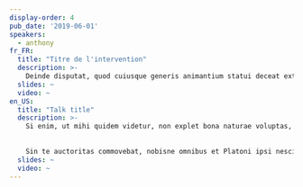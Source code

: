 ```yaml
---
display-order: 4
pub_date: '2019-06-01'
speakers:
  - anthony
fr_FR:
  title: "Titre de l'intervention"
  description: >-
    Deinde disputat, quod cuiusque generis animantium statui deceat extremum. Sed nimis multa. _Haec para/doca illi, nos admirabilia dicamus_. Hoc dictum in una re latissime patet, ut in omnibus factis re, non teste moveamur. Conferam tecum, **quam cuique verso rem subicias**; Sint modo partes vitae beatae.
  slides: ~
  video: ~
en_US:
  title: "Talk title"
  description: >-
    Si enim, ut mihi quidem videtur, non explet bona naturae voluptas, iure praetermissa est; Cum audissem Antiochum, Brute, ut solebam, cum M. Quid est, quod ab ea absolvi et perfici debeat? Graece donan, Latine voluptatem vocant. Hinc ceteri particulas arripere conati suam quisque videro voluit afferre sententiam. 
    
    
    Sin te auctoritas commovebat, nobisne omnibus et Platoni ipsi nescio quem illum anteponebas?
  slides: ~
  video: ~
---
```

